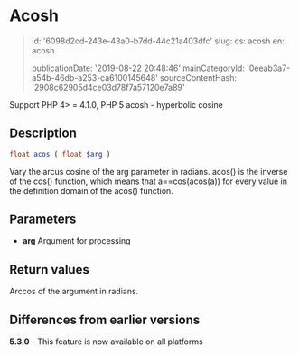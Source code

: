 Acosh
=====

> id: '6098d2cd-243e-43a0-b7dd-44c21a403dfc'
> slug:
> 	cs: acosh
> 	en: acosh
> 
> publicationDate: '2019-08-22 20:48:46'
> mainCategoryId: '0eeab3a7-a54b-46db-a253-ca6100145648'
> sourceContentHash: '2908c62905d4ce03d78f7a57120e7a89'

Support PHP 4> = 4.1.0, PHP 5
acosh - hyperbolic cosine

Description
--------------------------

```php
float acos ( float $arg )
```


Vary the arcus cosine of the arg parameter in radians. acos() is the inverse of the cos() function, which means that a==cos(acos(a)) for every value in the definition domain of the acos() function.

Parameters
--------------------------

- **arg**
Argument for processing

Return values
--------------------------

Arccos of the argument in radians.

Differences from earlier versions
--------------------------

**5.3.0** - This feature is now available on all platforms
